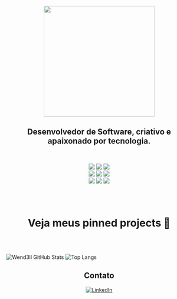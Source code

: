 <p align="center"><img width="300" src="https://media4.giphy.com/media/26uflLQb82Qpj7ik8/giphy.gif?cid=ecf05e47cddb4657395a8b2d7bff48b0d874f8c24acb7ccc&rid=giphy.gif"></p>

<h2 align="center">
  Desenvolvedor de Software, criativo e apaixonado por tecnologia.
</h2>
 <br>
<p align="center"> <img src="https://img.shields.io/badge/React-20232A?style=for-the-badge&logo=react&logoColor=61DAFB">
  <img src="https://img.shields.io/badge/React_Router-CA4245?style=for-the-badge&logo=react-router&logoColor=white">
  <img src="https://img.shields.io/badge/Redux-593D88?style=for-the-badge&logo=redux&logoColor=white" />
 <br>
  <img src="https://img.shields.io/badge/Material--UI-0081CB?style=for-the-badge&logo=material-ui&logoColor=white" />
 <img src="https://img.shields.io/badge/Threejs-f2fff6?style=for-the-badge&logoColor=black" />
 <img src="https://img.shields.io/badge/Node.js-43853D?style=for-the-badge&logo=node.js&logoColor=white">
  <br>
   <img src="https://img.shields.io/badge/WordPress-006E93?style=for-the-badge&logo=wordpress&logoColor=white">
  <img src="https://img.shields.io/badge/Bootstrap-563D7C?style=for-the-badge&logo=bootstrap&logoColor=white" />
 <img src="https://img.shields.io/badge/Sass-CC6699?style=for-the-badge&logo=sass&logoColor=white" />
</p>
 <br>
 <br>

<h1 align="center"> Veja meus pinned projects 📌 </h1>
 <br>
 <br>

![Wend3ll GitHub Stats](https://github-readme-stats.vercel.app/api?username=bob-mw&show_icons=true)
![Top Langs](https://github-readme-stats.vercel.app/api/top-langs/?username=bob-mw&layout=compact)

<h2 align="center">Contato</h2>
<p align="center">
<a target="_blank" href="https://www.linkedin.com/in/bob-marley-wendell-de-souza-5b13781a3/">
  <img alt="LinkedIn" src="https://img.shields.io/badge/LinkedIn-0077B5?style=for-the-badge&logo=linkedin&logoColor=white" />
</a>
</p>

